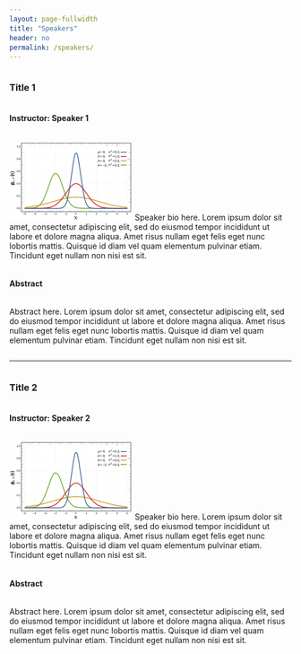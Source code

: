 ```yaml
---
layout: page-fullwidth
title: "Speakers"
header: no
permalink: /speakers/
---
```


<div id="speaker1" style="display: flex; flex-direction: column;">

<h3>Title 1</h3>

<h4> Instructor: Speaker 1</h4>

<p>
<img class="imgfloat" src="../docs/normal.png"/>
Speaker bio here. 
Lorem ipsum dolor sit amet, consectetur adipiscing elit, sed do eiusmod tempor
incididunt ut labore et dolore magna aliqua. Amet risus nullam eget felis eget
nunc lobortis mattis. Quisque id diam vel quam elementum pulvinar etiam.
Tincidunt eget nullam non nisi est sit.

</p>


<h4>Abstract</h4>

Abstract here.
Lorem ipsum dolor sit amet, consectetur adipiscing elit, sed do eiusmod tempor
incididunt ut labore et dolore magna aliqua. Amet risus nullam eget felis eget
nunc lobortis mattis. Quisque id diam vel quam elementum pulvinar etiam.
Tincidunt eget nullam non nisi est sit.


</div>

----

<div id="speaker2" style="display: flex; flex-direction: column;">

<h3>Title 2</h3>

<h4> Instructor: Speaker 2</h4>

<p>
<img class="imgfloat" src="../docs/normal.png"/>
Speaker bio here.
Lorem ipsum dolor sit amet, consectetur adipiscing elit, sed do eiusmod tempor
incididunt ut labore et dolore magna aliqua. Amet risus nullam eget felis eget
nunc lobortis mattis. Quisque id diam vel quam elementum pulvinar etiam.
Tincidunt eget nullam non nisi est sit.
</p>


<h4>Abstract</h4>

Abstract here. Lorem ipsum dolor sit amet, consectetur adipiscing elit, sed do
eiusmod tempor incididunt ut labore et dolore magna aliqua. Amet risus nullam
eget felis eget nunc lobortis mattis. Quisque id diam vel quam elementum
pulvinar etiam. Tincidunt eget nullam non nisi est sit.

</div>

